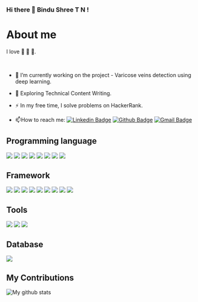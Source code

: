 ### Hi there 👋 Bindu Shree T N !
# About me 
I love :book: 🍫 :tea:.

<img src="https://media.tenor.com/S59bPkT0pqcAAAAC/programming.gif" alt=""/>
<img src="https://komarev.com/ghpvc/?username=Bindushreetn&style=flat-square&color=blue" alt=""/>

- :telescope: I’m currently working on the project - Varicose veins detection using deep learning. 

- :seedling: Exploring Technical Content Writing.

- :zap: In my free time, I solve problems on HackerRank.

- :mailbox:How to reach me: [![Linkedin Badge](https://img.shields.io/badge/-bindu-blue?style=flat&logo=Linkedin&logoColor=white)](https://www.linkedin.com/in/bindushree-t-n-2399b4228)
[![Github Badge](https://img.shields.io/badge/-bindu-orange?style=flat&logo=Github&logoColor=white)](https://github.com/Bindushreetn/Bindushreetn)
[![Gmail Badge](https://img.shields.io/badge/-bindu-red?style=flat&logo=Gmail&logoColor=white)](tnbindushreetn@gmail.com)

## Programming language
<p>
  <img src="https://img.shields.io/badge/Python-3776AB?style=for-the-badge&logo=python&logoColor=white" />
  <img src="https://img.shields.io/badge/HTML-E34F26?style=for-the-badge&logo=html&logoColor=white" />
  <img src="https://img.shields.io/badge/CSS-1572B6?style=for-the-badge&logo=css&logoColor=white" />
  <img src="https://img.shields.io/badge/JavaScript-323330?style=for-the-badge&logo=javascript&logoColor=F7DF1E" />
  <img src="https://img.shields.io/badge/C-00599C?style=for-the-badge&logo=c&logoColor=white" />
  <img src="https://img.shields.io/badge/C%2B%2B-00599C?style=for-the-badge&logo=c%2B%2B&logoColor=white" />
  <img src="https://img.shields.io/badge/Java-ED8B00?style=for-the-badge&logo=java&logoColor=white" />
  <img src="https://img.shields.io/badge/PHP-777BB4?style=for-the-badge&logo=php&logoColor=white" />
</p>

## Framework
<p>
  <img src="https://img.shields.io/badge/Bootstrap-563D7C?style=for-the-badge&logo=bootstrap&logoColor=white" />
  <img src="https://img.shields.io/badge/OpenCV-CC342D?style=for-the-badge&logo=opencv&logoColor=white" />
  <img src="https://img.shields.io/badge/Numpy-3776AB?style=for-the-badge&logo=numpy&logoColor=white" />
  <img src="https://img.shields.io/badge/Pandas-339933?style=for-the-badge&logo=pandas&logoColor=white" />
  <img src="https://img.shields.io/badge/Docker-3776AB?style=for-the-badge&logo=docker&logoColor=white" />
  <img src="https://img.shields.io/badge/Kubernetes-3776AB?style=for-the-badge&logo=kubernetes&logoColor=white" />
  <img src="https://img.shields.io/badge/Matplotlib-563D7C?style=for-the-badge&logo=matplotlib&logoColor=white" />
  <img src="https://img.shields.io/badge/Pyplot-563D7C?style=for-the-badge&logo=pyplot&logoColor=white" />
  <img src="https://img.shields.io/badge/TensorFlow-ED8B00?style=for-the-badge&logo=tensorflow&logoColor=white" />
</p>

## Tools
<p>
  <img src="https://img.shields.io/badge/Visual_Studio_Code-0078D4?style=for-the-badge&logo=visual%20studio%20code&logoColor=white" />
  <img src="https://img.shields.io/badge/Eclipse-2C2255?style=for-the-badge&logo=eclipse&logoColor=white" />
  <img src="https://img.shields.io/badge/Canva-2C2255?style=for-the-badge&logo=canva&logoColor=white" />
</p>

## Database
<p>
  <img src="https://img.shields.io/badge/MySQL-00000F?style=for-the-badge&logo=mysql&logoColor=white" />
</p>

## My Contributions

<img align="center" src="https://github-readme-streak-stats.herokuapp.com?user=Bindushreetn&theme=vue-dark&hide_border=true&date_format=M%20j%5B%2C%20Y%5D" alt="My github stats"/>





